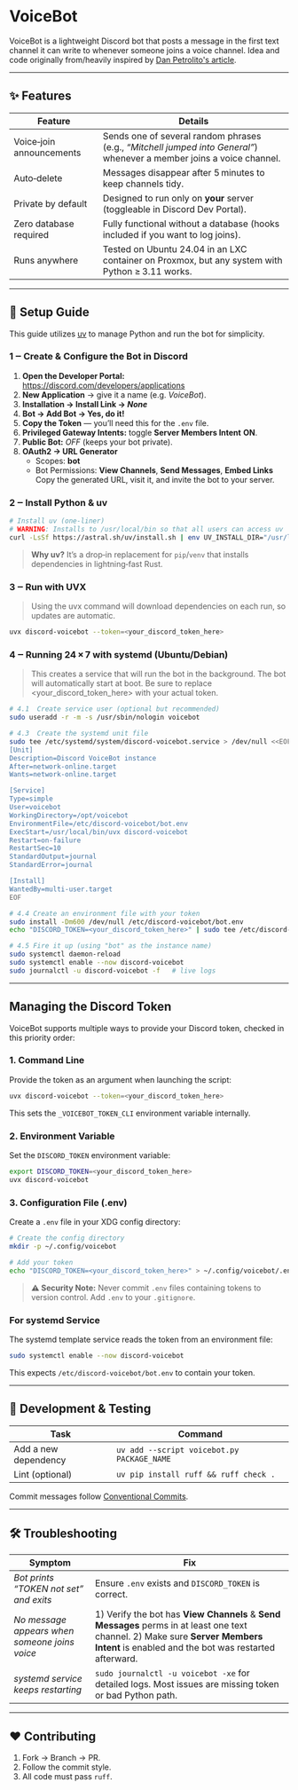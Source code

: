# VoiceBot

VoiceBot is a lightweight Discord bot that posts a message in the first text channel it can write to whenever someone joins a voice channel. Idea and code originally from/heavily inspired by [Dan Petrolito's article](https://blog.danpetrolito.xyz/i-built-something-that-changed-my-friend-gro-social-fabric/).

---

## ✨ Features

| Feature | Details |
|---------|---------|
| Voice‑join announcements | Sends one of several random phrases (e.g., *“Mitchell jumped into General”*) whenever a member joins a voice channel. |
| Auto‑delete | Messages disappear after 5 minutes to keep channels tidy. |
| Private by default | Designed to run only on **your** server (toggleable in Discord Dev Portal). |
| Zero database required | Fully functional without a database (hooks included if you want to log joins). |
| Runs anywhere | Tested on Ubuntu 24.04 in an LXC container on Proxmox, but any system with Python ≥ 3.11 works. |

---

## 📝 Setup Guide

This guide utilizes [uv](https://docs.astral.sh/uv/) to manage Python and run the bot for simplicity.

### 1 ‒ Create & Configure the Bot in Discord

1. **Open the Developer Portal:** <https://discord.com/developers/applications>  
2. **New Application** → give it a name (e.g. *VoiceBot*).  
3. **Installation → Install Link → *None***
4. **Bot → Add Bot → Yes, do it!**  
5. **Copy the Token** — you’ll need this for the `.env` file.  
6. **Privileged Gateway Intents:** toggle **Server Members Intent** **ON**.  
7. **Public Bot:** *OFF* (keeps your bot private).  
8. **OAuth2 → URL Generator**  
   - Scopes: **bot**  
   - Bot Permissions: **View Channels**, **Send Messages**, **Embed Links**  
   Copy the generated URL, visit it, and invite the bot to your server.

### 2 ‒ Install Python & uv

```bash
# Install uv (one‑liner)
# WARNING: Installs to /usr/local/bin so that all users can access uv
curl -LsSf https://astral.sh/uv/install.sh | env UV_INSTALL_DIR="/usr/local/bin" sh
```

> **Why uv?** It’s a drop‑in replacement for `pip`/`venv` that installs dependencies in lightning‑fast Rust.

### 3 ‒ Run with UVX

> Using the uvx command will download dependencies on each run, so updates are automatic.

```bash
uvx discord-voicebot --token=<your_discord_token_here>
```

### 4 ‒ Running 24 × 7 with systemd (Ubuntu/Debian)

> This creates a service that will run the bot in the background. The bot will automatically start at boot. Be sure to replace <your_discord_token_here> with your actual token.

```bash
# 4.1  Create service user (optional but recommended)
sudo useradd -r -m -s /usr/sbin/nologin voicebot

# 4.3  Create the systemd unit file
sudo tee /etc/systemd/system/discord-voicebot.service > /dev/null <<EOF
[Unit]
Description=Discord VoiceBot instance
After=network-online.target
Wants=network-online.target

[Service]
Type=simple
User=voicebot
WorkingDirectory=/opt/voicebot
EnvironmentFile=/etc/discord-voicebot/bot.env
ExecStart=/usr/local/bin/uvx discord-voicebot
Restart=on-failure
RestartSec=10
StandardOutput=journal
StandardError=journal

[Install]
WantedBy=multi-user.target
EOF

# 4.4 Create an environment file with your token
sudo install -Dm600 /dev/null /etc/discord-voicebot/bot.env
echo "DISCORD_TOKEN=<your_discord_token_here>" | sudo tee /etc/discord-voicebot/bot.env > /dev/null

# 4.5 Fire it up (using "bot" as the instance name)
sudo systemctl daemon-reload
sudo systemctl enable --now discord-voicebot
sudo journalctl -u discord-voicebot -f   # live logs
```

---

## Managing the Discord Token

VoiceBot supports multiple ways to provide your Discord token, checked in this priority order:

### 1. Command Line
Provide the token as an argument when launching the script:
```bash
uvx discord-voicebot --token=<your_discord_token_here>
```
This sets the `_VOICEBOT_TOKEN_CLI` environment variable internally.

### 2. Environment Variable
Set the `DISCORD_TOKEN` environment variable:
```bash
export DISCORD_TOKEN=<your_discord_token_here>
uvx discord-voicebot
```

### 3. Configuration File (.env)
Create a `.env` file in your XDG config directory:
```bash
# Create the config directory
mkdir -p ~/.config/voicebot

# Add your token
echo "DISCORD_TOKEN=<your_discord_token_here>" > ~/.config/voicebot/.env
```

> **⚠️ Security Note:** Never commit `.env` files containing tokens to version control. Add `.env` to your `.gitignore`.

### For systemd Service
The systemd template service reads the token from an environment file:
```bash
sudo systemctl enable --now discord-voicebot
```
This expects `/etc/discord-voicebot/bot.env` to contain your token.

---

## 🧪 Development & Testing

| Task | Command |
|------|---------|
| Add a new dependency | `uv add --script voicebot.py PACKAGE_NAME` |
| Lint (optional) | `uv pip install ruff && ruff check .` |

Commit messages follow [Conventional Commits](https://www.conventionalcommits.org).

---

## 🛠 Troubleshooting

| Symptom | Fix |
|---------|-----|
| *Bot prints “TOKEN not set” and exits* | Ensure `.env` exists and `DISCORD_TOKEN` is correct. |
| *No message appears when someone joins voice* | 1) Verify the bot has **View Channels** & **Send Messages** perms in at least one text channel. 2) Make sure **Server Members Intent** is enabled and the bot was restarted afterward. |
| *systemd service keeps restarting* | `sudo journalctl -u voicebot -xe` for detailed logs. Most issues are missing token or bad Python path. |

---

## ❤️ Contributing

1. Fork → Branch → PR.  
2. Follow the commit style.  
3. All code must pass `ruff`.  
